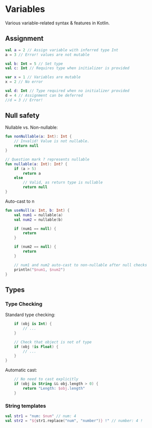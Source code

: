 # Variables
Various variable-related syntax & features in Kotlin.

## Assignment
```kotlin
val a = 2 // Assign variable with inferred type Int
a = 3 // Error! values are not mutable

val b: Int = 5 // Set type
val c: Int // Requires type when initializer is provided

var x = 1 // Variables are mutable
x = 2 // No error

val d: Int // Type required when no initializer provided
d = 4 // Assignment can be deferred
//d = 3 // Error!
```

## Null safety
Nullable vs. Non-nullable:
```kotlin
fun nonNullable(a: Int): Int {
    // Invalid! Value is not nullable.
    return null
}

// Question mark ? represents nullable
fun nullable(a: Int): Int? {
    if (a > 5)
        return a
    else
        // Valid, as return type is nullable
        return null
}
```

Auto-cast to n
```kotlin
fun useNull(a: Int, b: Int) {
    val num1 = nullable(a)
    val num2 = nullable(b)

    if (num1 == null) {
        return
    }

    if (num2 == null) {
        return
    }

    // num1 and num2 auto-cast to non-nullable after null checks
    println("$num1, $num2")
}
```

## Types
### Type Checking
Standard type checking:
```kotlin
    if (obj is Int) {
        // ...
    }

    // Check that object is not of type
    if (obj !is Float) {
        // ...
    }
}
```

Automatic cast:
```kotlin
    // No need to cast explicitly
    if (obj is String && obj.length > 0) {
        return "Length: $obj.length"
    }
```



### String templates
```kotlin
val str1 = "num: $num" // num: 4
val str2 = "${str1.replace("num", "number")} !" // number: 4 !
```